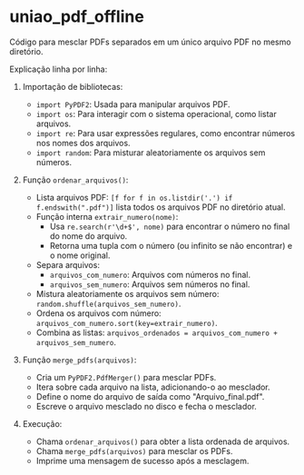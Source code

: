 # uniao_pdf_offline
Código para mesclar PDFs separados em um único arquivo PDF no mesmo diretório.

 Explicação linha por linha:

1. Importação de bibliotecas:
   - `import PyPDF2`: Usada para manipular arquivos PDF.
   - `import os`: Para interagir com o sistema operacional, como listar arquivos.
   - `import re`: Para usar expressões regulares, como encontrar números nos nomes dos arquivos.
   - `import random`: Para misturar aleatoriamente os arquivos sem números.

2. Função `ordenar_arquivos()`:
   - Lista arquivos PDF: `[f for f in os.listdir('.') if f.endswith(".pdf")]` lista todos os arquivos PDF no diretório atual.
   - Função interna `extrair_numero(nome)`:
     - Usa `re.search(r'\d+$', nome)` para encontrar o número no final do nome do arquivo.
     - Retorna uma tupla com o número (ou infinito se não encontrar) e o nome original.
   - Separa arquivos:
     - `arquivos_com_numero`: Arquivos com números no final.
     - `arquivos_sem_numero`: Arquivos sem números no final.
   - Mistura aleatoriamente os arquivos sem número: `random.shuffle(arquivos_sem_numero)`.
   - Ordena os arquivos com número: `arquivos_com_numero.sort(key=extrair_numero)`.
   - Combina as listas: `arquivos_ordenados = arquivos_com_numero + arquivos_sem_numero`.

3. Função `merge_pdfs(arquivos)`:
   - Cria um `PyPDF2.PdfMerger()` para mesclar PDFs.
   - Itera sobre cada arquivo na lista, adicionando-o ao mesclador.
   - Define o nome do arquivo de saída como "Arquivo_final.pdf".
   - Escreve o arquivo mesclado no disco e fecha o mesclador.

4. Execução:
   - Chama `ordenar_arquivos()` para obter a lista ordenada de arquivos.
   - Chama `merge_pdfs(arquivos)` para mesclar os PDFs.
   - Imprime uma mensagem de sucesso após a mesclagem.
